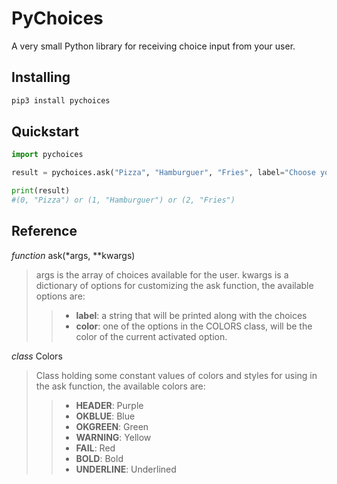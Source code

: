 # PyChoices
A very small Python library for receiving choice input from your user.

## Installing
```bash
pip3 install pychoices
```

## Quickstart
```python
import pychoices

result = pychoices.ask("Pizza", "Hamburguer", "Fries", label="Choose your favorite food!")

print(result)
#(0, "Pizza") or (1, "Hamburguer") or (2, "Fries")
```

## Reference
<i>function</i> ask(*args, **kwargs)
> args is the array of choices available for the user.
> kwargs is a dictionary of options for customizing the ask function, the available options are:
>> * <b>label</b>: a string that will be printed along with the choices
>> * <b>color</b>: one of the options in the COLORS class, will be the color of the current activated option.

<i>class</i> Colors
>  Class holding some constant values of colors and styles for using in the ask function, the available colors are:
>>* <b>HEADER</b>: Purple
>>* <b>OKBLUE</b>: Blue
>>* <b>OKGREEN</b>: Green
>>* <b>WARNING</b>: Yellow
>>* <b>FAIL</b>: Red
>>* <b>BOLD</b>: Bold
>>* <b>UNDERLINE</b>: Underlined